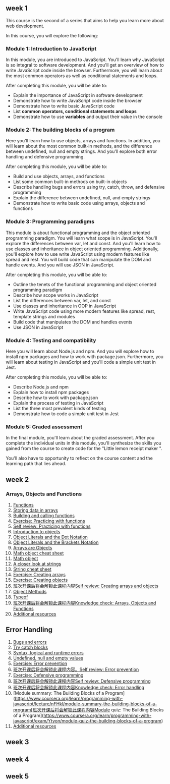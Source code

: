## week 1
This course is the second of a series that aims to help you learn more about web development.

In this course, you will explore the following:

### **Module 1: Introduction to JavaScript**

In this module, you are introduced to JavaScript. You'll learn why JavaScript is so integral to software development. And you'll get an overview of how to write JavaScript code inside the browser. Furthermore, you will learn about the most common operators as well as conditional statements and loops.

After completing this module, you will be able to:

- Explain the importance of JavaScript in software development
- Demonstrate how to write JavaScript code inside the browser
- Demonstrate how to write basic JavaScript code
- List **common operators, conditional statements and loops**
- Demonstrate how to use **variables** and output their value in the console
### **Module 2: The building blocks of a program**

Here you'll learn how to use objects, arrays and functions. In addition, you will learn about the most common built-in methods, and the difference between undefined, null and empty strings. And you'll explore both error handling and defensive programming.

After completing this module, you will be able to:

- Build and use objects, arrays, and functions
- List some common built-in methods on built-in objects
- Describe handling bugs and errors using try, catch, throw, and defensive programming
- Explain the difference between undefined, null, and empty strings
- Demonstrate how to write basic code using arrays, objects and functions

### **Module 3: Programming paradigms**

This module is about functional programming and the object oriented programming paradigm. You will learn what scope is in JavaScript. You'll explore the differences between var, let and const. And you'll learn how to use classes and inheritance in object oriented programming. Additionally, you'll explore how to use write JavaScript using modern features like spread and rest. You will build code that can manipulate the DOM and handle events. And you will use JSON in JavaScript.

After completing this module, you will be able to:

- Outline the tenets of the functional programming and object oriented programming paradigm
- Describe how scope works in JavaScript
- List the differences between var, let, and const
- Use classes and inheritance in OOP in JavaScript
- Write JavaScript code using more modern features like spread, rest, template strings and modules
- Build code that manipulates the DOM and handles events
- Use JSON in JavaScript

### **Module 4: Testing and compatibility**

Here you will learn about Node.js and npm. And you will explore how to install npm packages and how to work with package.json. Furthermore, you will learn about testing in JavaScript and you'll code a simple unit test in Jest.

After completing this module, you will be able to:

- Describe Node.js and npm
- Explain how to install npm packages
- Describe how to work with package.json
- Explain the process of testing in JavaScript
- List the three most prevalent kinds of testing
- Demonstrate how to code a simple unit test in Jest

### **Module 5: Graded assessment**

In the final module, you'll learn about the graded assessment. After you complete the individual units in this module, you'll synthesize the skills you gained from the course to create code for the "Little lemon receipt maker ".

You'll also have to opportunity to reflect on the course content and the learning path that lies ahead.



## week 2

### Arrays, Objects and Functions
1. [Functions](https://www.coursera.org/learn/programming-with-javascript/lecture/ScS8u/functions)
2. [Storing data in arrays](https://www.coursera.org/learn/programming-with-javascript/lecture/k1nBb/storing-data-in-arrays)
3. [Building and calling functions](https://www.coursera.org/learn/programming-with-javascript/ungradedWidget/EMElG/building-and-calling-functions)
4. [Exercise: Practicing with functions](https://www.coursera.org/learn/programming-with-javascript/ungradedWidget/VZiYG/exercise-practicing-with-functions)
5. [Self review: Practicing with functions](https://www.coursera.org/learn/programming-with-javascript/quiz/XFCwT/self-review-practicing-with-functions)
6. [Introduction to objects ](https://www.coursera.org/learn/programming-with-javascript/lecture/fRSJ9/introduction-to-objects)
7. [Object Literals and the Dot Notation](https://www.coursera.org/learn/programming-with-javascript/ungradedWidget/8oCKp/object-literals-and-the-dot-notation)
8. [Object Literals and the Brackets Notation](https://www.coursera.org/learn/programming-with-javascript/ungradedWidget/34IAc/object-literals-and-the-brackets-notation)
9. [Arrays are Objects](https://www.coursera.org/learn/programming-with-javascript/ungradedWidget/wcmju/arrays-are-objects)
10. [Math object cheat sheet](https://www.coursera.org/learn/programming-with-javascript/supplement/uhT9O/math-object-cheat-sheet)
11. [Math object](https://www.coursera.org/learn/programming-with-javascript/lecture/Qub3z/math-object)
12. [A closer look at strings](https://www.coursera.org/learn/programming-with-javascript/lecture/saM83/a-closer-look-at-strings)
13. [String cheat sheet](https://www.coursera.org/learn/programming-with-javascript/supplement/smpcZ/string-cheat-sheet)
14. [Exercise: Creating arrays](https://www.coursera.org/learn/programming-with-javascript/ungradedWidget/AOhmF/exercise-creating-arrays)
15. [Exercise: Creating objects](https://www.coursera.org/learn/programming-with-javascript/ungradedWidget/uwASW/exercise-creating-objects)
16. [班次开课后将会解锁此课程内容Self review: Creating arrays and objects](https://www.coursera.org/learn/programming-with-javascript/quiz/q6JZ7/self-review-creating-arrays-and-objects)
17. [Object Methods](https://www.coursera.org/learn/programming-with-javascript/ungradedWidget/i8K6y/object-methods)
18. [Typeof](https://www.coursera.org/learn/programming-with-javascript/lecture/pxAXd/typeof)
19. [班次开课后将会解锁此课程内容Knowledge check: Arrays, Objects and Functions](https://www.coursera.org/learn/programming-with-javascript/quiz/xGT0K/knowledge-check-arrays-objects-and-functions)
20. [Additional resources](https://www.coursera.org/learn/programming-with-javascript/supplement/z8HHt/additional-resources)

## Error Handling

1. [Bugs and errors](https://www.coursera.org/learn/programming-with-javascript/lecture/WOLbV/bugs-and-errors)
2. [Try catch blocks](https://www.coursera.org/learn/programming-with-javascript/lecture/L7vNy/try-catch-blocks)
3. [Syntax, logical and runtime errors](https://www.coursera.org/learn/programming-with-javascript/ungradedWidget/YRIX0/syntax-logical-and-runtime-errors)
4. [Undefined, null and empty values](https://www.coursera.org/learn/programming-with-javascript/lecture/Gkrkl/undefined-null-and-empty-values)
5. [Exercise: Error prevention](https://www.coursera.org/learn/programming-with-javascript/ungradedWidget/Uhu4b/exercise-error-prevention)
6. [班次开课后将会解锁此课程内容。Self review: Error prevention](https://www.coursera.org/learn/programming-with-javascript/quiz/jNHt0/self-review-error-prevention)
7. [Exercise: Defensive programming](https://www.coursera.org/learn/programming-with-javascript/ungradedWidget/HyeS7/exercise-defensive-programming)
8. [班次开课后将会解锁此课程内容Self review: Defensive programming](https://www.coursera.org/learn/programming-with-javascript/quiz/toCl3/self-review-defensive-programming)
9. [班次开课后将会解锁此课程内容Knowledge check: Error handling](https://www.coursera.org/learn/programming-with-javascript/quiz/hps5c/knowledge-check-error-handling)
10. [Module summary: The Building Blocks of a Program](https://www.coursera.org/learn/programming-with-javascript/lecture/nFHkl/module-summary-the-building-blocks-of-a-program[班次开课后将会解锁此课程内容Module quiz: The Building Blocks of a Program](https://www.coursera.org/learn/programming-with-javascript/exam/Ytyon/module-quiz-the-building-blocks-of-a-program)
11. [Additional resources](https://www.coursera.org/learn/programming-with-javascript/supplement/u3D9w/additional-resources)


## week 3



## week 4




## week 5